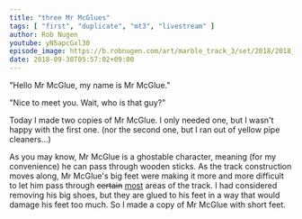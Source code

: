 ```yaml
---
title: "three Mr McGlues"
tags: [ "first", "duplicate", "mt3", "livestream" ]
author: Rob Nugen
youtube: yN5apcGxl30
episode_image: https://b.robnugen.com/art/marble_track_3/set/2018/2018_sep_29_mr_mcglue_watch_mr_mcglue_meet_mr_mcglue.jpg
date: 2018-09-30T05:57:02+09:00
---
```


"Hello Mr McGlue, my name is Mr McGlue."

"Nice to meet you.  Wait, who is that guy?"

Today I made two copies of Mr McGlue.  I only needed one, but I wasn't
happy with the first one.  (nor the second one, but I ran out of
yellow pipe cleaners...)

As you may know, Mr McGlue is a ghostable character, meaning (for my
convenience) he can pass through wooden sticks.  As the track
construction moves along, Mr McGlue's big feet were making it more and
more difficult to let him pass through <del>certain</del>
<ins>most</ins> areas of the track.  I had considered removing his big
shoes, but they are glued to his feet in a way that would damage his
feet too much.  So I made a copy of Mr McGlue with short feet.


